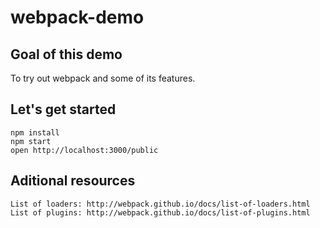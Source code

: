 # webpack-demo

## Goal of this demo

To try out webpack and some of its features.

## Let's get started

```
npm install
npm start
open http://localhost:3000/public
```

## Aditional resources

```
List of loaders: http://webpack.github.io/docs/list-of-loaders.html
List of plugins: http://webpack.github.io/docs/list-of-plugins.html
```
